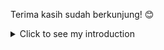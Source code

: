 Terima kasih sudah berkunjung! 😊

<details>
<summary>Click to see my introduction</summary>

<!DOCTYPE html>
<html lang="en">
<head>
    <meta charset="UTF-8">
    <meta name="viewport" content="width=device-width, initial-scale=1.0">
</head>
<body>
    <h1>Hallo👋, aku Daffa seorang programming pemula</h1>
        <img src="https://files.catbox.moe/lm4duh.jpg" alt="Daffa's Image" width="300">
    <p><strong>Nama:</strong> Daffa Aditya Pratama</p>
    <p><strong>Umur:</strong> 15</p>
    <p><strong>Pasangan:</strong> Sorasaki Hina</p>
    <p><strong>Hobi:</strong> Coding dan bermain game</p>
    <p><strong>Information:</strong> A boy who likes coding and playing games</p>
</body>
</html>

</details>
